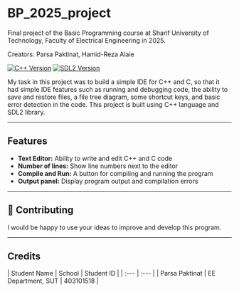 # BP_2025_project
Final project of the Basic Programming course at Sharif University of Technology, Faculty of Electrical Engineering in 2025.

Creators: Parsa Paktinat, Hamid-Reza Alaie

[![C++ Version](https://img.shields.io/badge/C++-17-blue.svg)](https://isocpp.org/)
[![SDL2 Version](https://img.shields.io/badge/SDL2-2.0.12-blue.svg)](https://www.libsdl.org/)

My task in this project was to build a simple IDE for C++ and C, so that it had simple IDE features such as running and debugging code, the ability to save and restore files, a file tree diagram, some shortcut keys, and basic error detection in the code. This project is built using C++ language and SDL2 library.

---

## Features

* **Text Editor:** Ability to write and edit C++ and C code
* **Number of lines:** Show line numbers next to the editor
* **Compile and Run:** A button for compiling and running the program
* **Output panel:** Display program output and compilation errors

---

## 🤝 Contributing

I would be happy to use your ideas to improve and develop this program.

---

## Credits

|  Student Name  |        School      | Student ID |
| :--- | :--- |
| Parsa Paktinat | EE Department, SUT | 403101518  |
